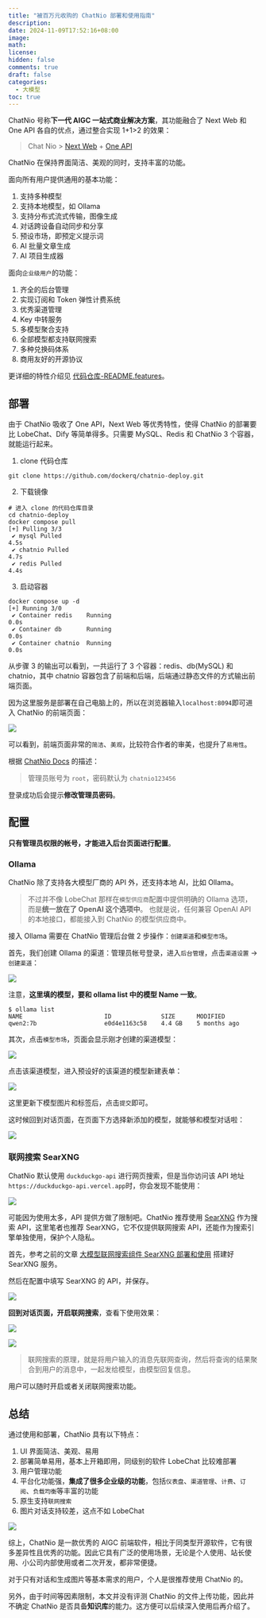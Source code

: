 ```yaml
---
title: "被百万元收购的 ChatNio 部署和使用指南"
description:
date: 2024-11-09T17:52:16+08:00
image:
math:
license:
hidden: false
comments: true
draft: false
categories:
  - 大模型
toc: true
---
```


ChatNio 号称**下一代 AIGC 一站式商业解决方案**，其功能融合了 Next Web 和 One API 各自的优点，通过整合实现 1+1>2 的效果：

> Chat Nio > [Next Web](https://github.com/ChatGPTNextWeb/ChatGPT-Next-Web) + [One API](https://github.com/songquanpeng/one-api)

ChatNio 在保持界面简洁、美观的同时，支持丰富的功能。

面向所有用户提供通用的基本功能：

1. 支持多种模型
2. 支持本地模型，如 Ollama
3. 支持分布式流式传输，图像生成
4. 对话跨设备自动同步和分享
5. 预设市场，即预定义提示词
6. AI 批量文章生成
7. AI 项目生成器

面向`企业级用户`的功能：

1. 齐全的后台管理
2. 实现订阅和 Token 弹性计费系统
3. 优秀渠道管理
4. Key 中转服务
5. 多模型聚合支持
6. 全部模型都支持联网搜索
7. 多种兑换码体系
8. 商用友好的开源协议

更详细的特性介绍见 [代码仓库-README.features](https://github.com/zmh-program/chatnio?tab=readme-ov-file#-features)。

## 部署

由于 ChatNio 吸收了 One API，Next Web 等优秀特性，使得 ChatNio 的部署要比 LobeChat、Dify 等简单得多。只需要 MySQL、Redis 和 ChatNio 3 个容器，就能运行起来。

1. clone 代码仓库

```shell
git clone https://github.com/dockerq/chatnio-deploy.git
```

2. 下载镜像

```shell
# 进入 clone 的代码仓库目录
cd chatnio-deploy
docker compose pull
[+] Pulling 3/3
 ✔ mysql Pulled                                                                                                       4.5s
 ✔ chatnio Pulled                                                                                                     4.7s
 ✔ redis Pulled                                                                                                       4.4s
```

3. 启动容器

```shell
docker compose up -d
[+] Running 3/0
 ✔ Container redis    Running                                                                                         0.0s
 ✔ Container db       Running                                                                                         0.0s
 ✔ Container chatnio  Running                                                                                         0.0s
```

从步骤 3 的输出可以看到，一共运行了 3 个容器：redis、db(MySQL) 和 chatnio，其中 chatnio 容器包含了前端和后端，后端通过静态文件的方式输出前端页面。

因为这里服务是部署在自己电脑上的，所以在浏览器输入`localhost:8094`即可进入 ChatNio 的前端页面：

![](https://github.com/alwqx/picx-images-hosting/raw/master/blog/2024/chatnio-home.b8x4cvsfi.webp)

可以看到，前端页面非常的`简洁`、`美观`，比较符合作者的审美，也提升了`易用性`。

根据 [ChatNio Docs](https://www.chatnio.com/docs/deploy#%E4%BF%AE%E6%94%B9%E5%AF%86%E7%A0%81) 的描述：

> 管理员账号为 `root`，密码默认为 `chatnio123456`

登录成功后会提示**修改管理员密码**。

## 配置

**只有管理员权限的帐号，才能进入后台页面进行配置**。

### Ollama

ChatNio 除了支持各大模型厂商的 API 外，还支持本地 AI，比如 Ollama。

> 不过并不像 LobeChat 那样在`模型供应商`配置中提供明确的 Ollama 选项，而是**统一放在了 OpenAI 这个选项中**。
> 也就是说，任何兼容 OpenAI API 的本地接口，都能接入到 ChatNio 的模型供应商中。

接入 Ollama 需要在 ChatNio 管理后台做 2 步操作：`创建渠道`和`模型市场`。

首先，我们创建 Ollama 的渠道：管理员帐号登录，进入`后台管理`，点击`渠道设置` -> `创建渠道`：

![](https://github.com/alwqx/picx-images-hosting/raw/master/blog/2024/chatnio-config-ollama.5tr1kimndc.webp)

注意，**这里填的模型，要和 ollama list 中的模型 Name 一致**。

```shell
$ ollama list
NAME                       ID              SIZE      MODIFIED
qwen2:7b                   e0d4e1163c58    4.4 GB    5 months ago
```

其次，点击`模型市场`，页面会显示刚才创建的渠道模型：

![](https://github.com/alwqx/picx-images-hosting/raw/master/blog/2024/chatnio-config-model.7sn8auxk49.webp)

点击该渠道模型，进入预设好的该渠道的模型新建表单：

![](https://github.com/alwqx/picx-images-hosting/raw/master/blog/2024/chatnio-config-model-create.ic4zt937w.webp)

这里更新下模型图片和标签后，点击`提交`即可。

这时候回到对话页面，在页面下方选择新添加的模型，就能够和模型对话啦：

![](https://github.com/alwqx/picx-images-hosting/raw/master/blog/2024/chatnio-model-chat.26lhx01rwn.webp)

### 联网搜索 SearXNG

ChatNio 默认使用 `duckduckgo-api` 进行网页搜索，但是当你访问该 API 地址 `https://duckduckgo-api.vercel.app`时，你会发现不能使用：

![](https://github.com/alwqx/picx-images-hosting/raw/master/blog/2024/chatnio-network-duck.39l77w411r.webp)

可能因为使用太多，API 提供方做了限制吧。ChatNio 推荐使用 [SearXNG](https://github.com/searxng/searxng) 作为搜索 API，这里笔者也推荐 SearXNG，它不仅提供联网搜索 API，还能作为搜索引擎单独使用，保护个人隐私。

首先，参考之前的文章 [大模型联网搜索组件 SearXNG 部署和使用](https://mp.weixin.qq.com/s/AQWdjxBPuYOFqG1vItuTqQ) 搭建好 SearXNG 服务。

然后在配置中填写 SearXNG 的 API，并保存。

![](https://github.com/alwqx/picx-images-hosting/raw/master/blog/2024/chatnio-network-searxng.3d4t5m3p9l.webp)

**回到对话页面，开启联网搜索**，查看下使用效果：

![](https://github.com/alwqx/picx-images-hosting/raw/master/blog/2024/chatnio-network-demo.1e8mfaddfp.webp)

![](https://github.com/alwqx/picx-images-hosting/raw/master/blog/2024/chatnio-network-genius.5j47regth6.webp)

> 联网搜索的原理，就是将用户输入的消息先联网查询，然后将查询的结果聚合到用户的消息中，一起发给模型，由模型回复信息。

用户可以随时开启或者关闭联网搜索功能。

## 总结

通过使用和部署，ChatNio 具有以下特点：

1. UI 界面简洁、美观、易用
2. 部署简单易用，基本上开箱即用，同级别的软件 LobeChat 比较难部署
3. 用户管理功能
4. 平台化功能强，**集成了很多企业级的功能**，包括`仪表盘`、`渠道管理`、`计费`、`订阅`、`负载均衡`等丰富的功能
5. 原生支持`联网搜索`
6. 图片对话支持较差，这点不如 LobeChat

![](https://github.com/alwqx/picx-images-hosting/raw/master/blog/2024/chatnio-dashboard.58hdyaaqd6.webp)

综上，ChatNio 是一款优秀的 AIGC 前端软件，相比于同类型开源软件，它有很多差异性且优秀的功能。因此它具有广泛的使用场景，无论是个人使用、站长使用、小公司内部使用或者二次开发，都非常便捷。

对于只有对话和生成图片等基本需求的用户，个人是很推荐使用 ChatNio 的。

另外，由于时间等因素限制，本文并没有评测 ChatNio 的文件上传功能，因此并不确定 ChatNio 是否具备**知识库**的能力。这方便可以后续深入使用后再介绍了。
